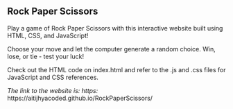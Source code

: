 <h2>Rock Paper Scissors</h2>
<p>Play a game of Rock Paper Scissors with this interactive website built using HTML, CSS, and JavaScript!</p>
<p>Choose your move and let the computer generate a random choice. Win, lose, or tie - test your luck! </p>
<p>Check out the HTML code on index.html and refer to the .js and .css files for JavaScript and CSS references.</p>
<p><i>The link to the website is: https:</i> https://aitijhyacoded.github.io/RockPaperScissors/</p>
